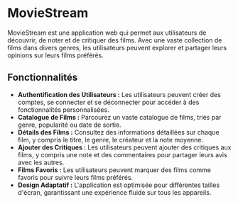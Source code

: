 # MovieStream

MovieStream est une application web qui permet aux utilisateurs de découvrir, de noter et de critiquer des films. Avec une vaste collection de films dans divers genres, les utilisateurs peuvent explorer et partager leurs opinions sur leurs films préférés.

## Fonctionnalités

- **Authentification des Utilisateurs :** Les utilisateurs peuvent créer des comptes, se connecter et se déconnecter pour accéder à des fonctionnalités personnalisées.
- **Catalogue de Films :** Parcourez un vaste catalogue de films, triés par genre, popularité ou date de sortie.
- **Détails des Films :** Consultez des informations détaillées sur chaque film, y compris le titre, le genre, le créateur et la note moyenne.
- **Ajouter des Critiques :** Les utilisateurs peuvent ajouter des critiques aux films, y compris une note et des commentaires pour partager leurs avis avec les autres.
- **Films Favoris :** Les utilisateurs peuvent marquer des films comme favoris pour suivre leurs films préférés.
- **Design Adaptatif :** L'application est optimisée pour différentes tailles d'écran, garantissant une expérience fluide sur tous les appareils.
